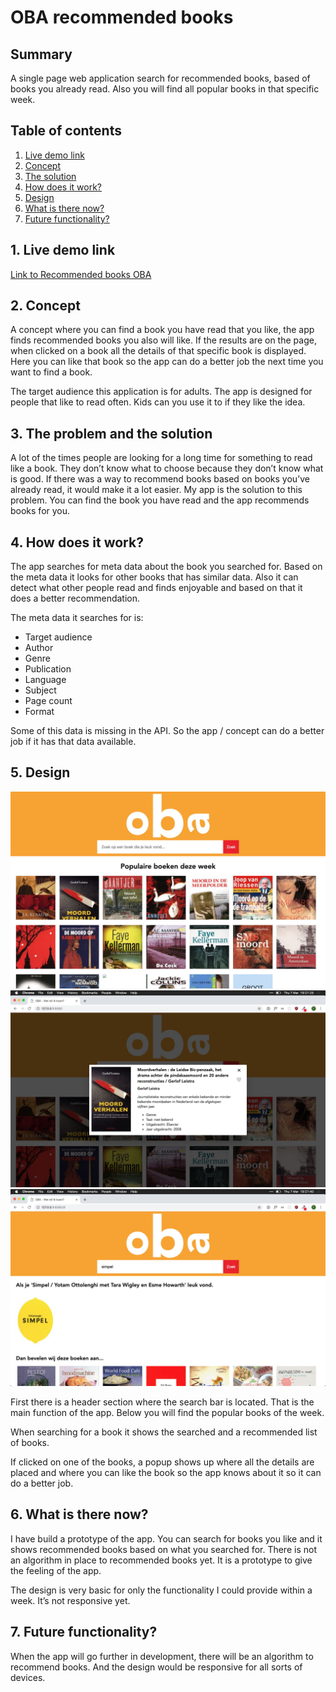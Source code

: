 # OBA recommended books

## Summary
A single page web application search for recommended books, based of books you already read. Also you will find all popular books in that specific week.

## Table of contents
1.  [Live demo link](#1-Live-demo-link)
2.  [Concept](#2-Concept)
3.  [The solution](#3-The-solution)
4.  [How does it work?](#4-How-does-it-work?)
5.  [Design](#5-Design)
6.  [What is there now?](#6-What-is-there-now?)
7.  [Future functionality?](#7-Future-functionality?)

## 1. Live demo link
[Link to Recommended books OBA](http://oba-recommended.tjebbemarchand.nl/)

## 2. Concept
A concept where you can find a book you have read that you like, the app finds recommended books you also will like.
If the results are on the page, when clicked on a book all the details of that specific book is displayed. Here you can like that book so the app can do a better job the next time you want to find a book.

The target audience this application is for adults. The app is designed for people that like to read often. Kids can you use it to if they like the idea.

## 3. The problem and the solution
A lot of the times people are looking for a long time for something to read like a book. They don’t know what to choose because they don’t know what is good. If there was a way to recommend books based on books you’ve already read, it would make it a lot easier.
My app is the solution to this problem. You can find the book you have read and the app recommends books for you.

## 4. How does it work?
The app searches for meta data about the book you searched for. Based on the meta data it looks for other books that has similar data. Also it can detect what other people read and finds enjoyable and based on that it does a better recommendation.

The meta data it searches for is:
- Target audience
- Author
- Genre
- Publication
- Language
- Subject
- Page count
- Format

Some of this data is missing in the API. So the app / concept can do a better job if it has that data available.

## 5. Design
![Homepage](assets/img/homepage.jpeg)
![Popup](assets/img/popup.jpeg)
![Results](assets/img/results.jpeg)

First there is a header section where the search bar is located. That is the main function of the app. Below you will find the popular books of the week.

When searching for a book it shows the searched and a recommended list of books.

If clicked on one of the books, a popup shows up where all the details are placed and where you can like the book so the app knows about it so it can do a better job.

## 6. What is there now?
I have build a prototype of the app. You can search for books you like and it shows recommended books based on what you searched for. There is not an algorithm in place to recommended books yet. It is a prototype to give the feeling of the app.

The design is very basic for only the functionality I could provide within a week. It’s not responsive yet.

## 7. Future functionality?
When the app will go further in development, there will be an algorithm to recommend books. And the design would be responsive for all sorts of devices.
